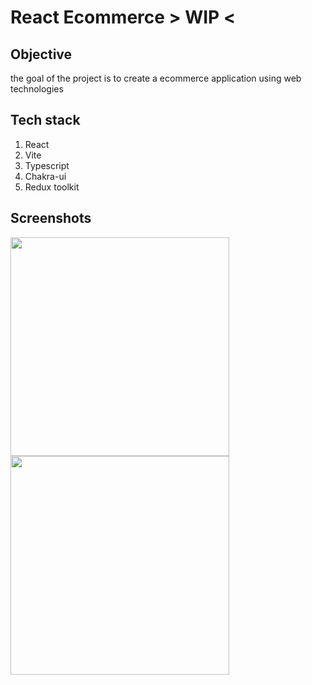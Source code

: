 # React Ecommerce > WIP <

## Objective

the goal of the project is to create a ecommerce application using web technologies

## Tech stack

1. React
1. Vite
1. Typescript
1. Chakra-ui
1. Redux toolkit

## Screenshots

<img src="https://user-images.githubusercontent.com/38187170/204161496-fa8a192c-05c8-4cbc-9e1f-8c6691c236b0.png" width="350" />
<img src="https://user-images.githubusercontent.com/38187170/204161520-140a21e5-1b0b-4637-b1f7-cf61cc0143c3.png" width="350" />
